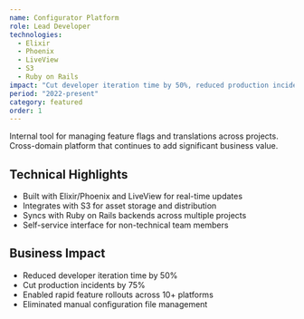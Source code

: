 ```yaml
---
name: Configurator Platform
role: Lead Developer
technologies:
  - Elixir
  - Phoenix
  - LiveView
  - S3
  - Ruby on Rails
impact: "Cut developer iteration time by 50%, reduced production incidents by 75%"
period: "2022-present"
category: featured
order: 1
---
```


Internal tool for managing feature flags and translations across projects. Cross-domain platform that continues to add significant business value.

## Technical Highlights

- Built with Elixir/Phoenix and LiveView for real-time updates
- Integrates with S3 for asset storage and distribution
- Syncs with Ruby on Rails backends across multiple projects
- Self-service interface for non-technical team members

## Business Impact

- Reduced developer iteration time by 50%
- Cut production incidents by 75%
- Enabled rapid feature rollouts across 10+ platforms
- Eliminated manual configuration file management
